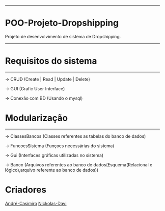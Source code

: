 -------------------------------------------------------

# POO-Projeto-Dropshipping
Projeto de desenvolvimento de sistema de Dropshipping.

-------------------------------------------------------

# Requisitos do sistema
-------------------------------------------------------
-> CRUD (Create | Read | Update | Delete)  

-> GUI (Grafic User Interface)  

-> Conexão com BD (Usando o mysql)  


# Modularização
-------------------------------------------------------
-> ClassesBancos (Classes referentes as tabelas do banco de dados)  

-> FuncoesSistema (Funçoes necessárias do sistema)  

-> Gui (Interfaces gráficas utilizadas no sistema)  

-> Banco (Arquivos referentes ao banco de dados(Esquema(Relacional e lógico),arquivo referente ao banco de dados))  


# Criadores
[André-Casimiro](https://github.com/Andre-nemesis)
[Nickolas-Davi](https://github.com/niickol4s)
